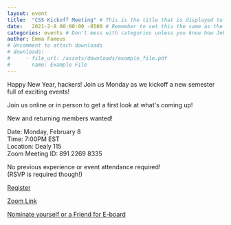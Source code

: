 ```yaml
---
layout: event
title:  "CSS Kickoff Meeting" # This is the title that is displayed to users
date:   2021-2-8 00:00:00 -0500 # Remember to set this the same as the filename to avoid confusion
categories: events # Don't mess with categories unless you know how Jekyll works
author: Emma Famous
# Uncomment to attach downloads
# downloads:
#     - file_url: /assets/downloads/example_file.pdf
#       name: Example File
---
```

Happy New Year, hackers! Join us Monday as we kickoff a new semester full of exciting events!

Join us online or in person to get a first look at what's coming up!

New and returning members wanted!

Date: Monday, February 8<br>
Time: 7:00PM EST<br>
Location: Dealy 115<br>
Zoom Meeting ID: 891 2269 8335<br>

No previous experience or event attendance required!<br>
(RSVP is required though!)

[Register](https://docs.google.com/forms/d/e/1FAIpQLSfWJHQcTPyYbgNcxG4lkXauwj4i9RzEVxQnHp2eLl5F-K0KCA/viewform) <br>

[Zoom Link](https://fordham.zoom.us/j/89122698335)<br>

[Nominate yourself or a Friend for E-board](https://forms.gle/1pL4VndiFajbQdUy8)<br>